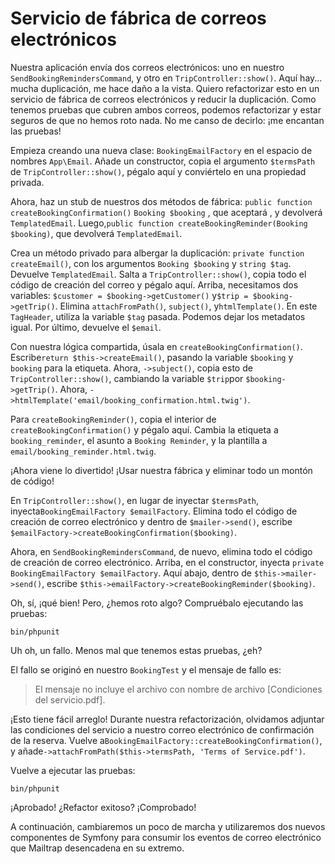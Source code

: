 # Servicio de fábrica de correos electrónicos

Nuestra aplicación envía dos correos electrónicos: uno en nuestro `SendBookingRemindersCommand`, y otro en `TripController::show()`. Aquí hay... mucha duplicación, me hace daño a la vista. Quiero refactorizar esto en un servicio de fábrica de correos electrónicos y reducir la duplicación. Como tenemos pruebas que cubren ambos correos, podemos refactorizar y estar seguros de que no hemos roto nada. No me canso de decirlo: ¡me encantan las pruebas!

Empieza creando una nueva clase: `BookingEmailFactory` en el espacio de nombres `App\Email`. Añade un constructor, copia el argumento `$termsPath` de `TripController::show()`, pégalo aquí y conviértelo en una propiedad privada.

Ahora, haz un stub de nuestros dos métodos de fábrica: `public function createBookingConfirmation()` `Booking $booking` , que aceptará , y devolverá `TemplatedEmail`. Luego,`public function createBookingReminder(Booking $booking)`, que devolverá `TemplatedEmail`.

Crea un método privado para albergar la duplicación: `private function createEmail()`, con los argumentos `Booking $booking` y `string $tag`. Devuelve `TemplatedEmail`. Salta a `TripController::show()`, copia todo el código de creación del correo y pégalo aquí. Arriba, necesitamos dos variables: `$customer = $booking->getCustomer()` y`$trip = $booking->getTrip()`. Elimina `attachFromPath()`, `subject()`, y`htmlTemplate()`. En este `TagHeader`, utiliza la variable `$tag` pasada. Podemos dejar los metadatos igual. Por último, devuelve el `$email`.

Con nuestra lógica compartida, úsala en `createBookingConfirmation()`. Escribe`return $this->createEmail()`, pasando la variable `$booking` y `booking` para la etiqueta. Ahora, `->subject()`, copia esto de `TripController::show()`, cambiando la variable `$trip`por `$booking->getTrip()`. Ahora, `->htmlTemplate('email/booking_confirmation.html.twig')`.

Para `createBookingReminder()`, copia el interior de `createBookingConfirmation()` y pégalo aquí. Cambia la etiqueta a `booking_reminder`, el asunto a `Booking Reminder`, y la plantilla a `email/booking_reminder.html.twig`.

¡Ahora viene lo divertido! ¡Usar nuestra fábrica y eliminar todo un montón de código!

En `TripController::show()`, en lugar de inyectar `$termsPath`, inyecta`BookingEmailFactory $emailFactory`. Elimina todo el código de creación de correo electrónico y dentro de `$mailer->send()`, escribe `$emailFactory->createBookingConfirmation($booking)`.

Ahora, en `SendBookingRemindersCommand`, de nuevo, elimina todo el código de creación de correo electrónico. Arriba, en el constructor, inyecta `private BookingEmailFactory $emailFactory`. Aquí abajo, dentro de `$this->mailer->send()`, escribe `$this->emailFactory->createBookingReminder($booking)`.

Oh, sí, ¡qué bien! Pero, ¿hemos roto algo? Compruébalo ejecutando las pruebas:

```terminal
bin/phpunit
```

Uh oh, un fallo. Menos mal que tenemos estas pruebas, ¿eh?

El fallo se originó en nuestro `BookingTest` y el mensaje de fallo es:

> El mensaje no incluye el archivo con nombre de archivo [Condiciones del servicio.pdf].

¡Esto tiene fácil arreglo! Durante nuestra refactorización, olvidamos adjuntar las condiciones del servicio a nuestro correo electrónico de confirmación de la reserva. Vuelve a`BookingEmailFactory::createBookingConfirmation()`, y añade`->attachFromPath($this->termsPath, 'Terms of Service.pdf')`.

Vuelve a ejecutar las pruebas:

```terminal-silent
bin/phpunit
```

¡Aprobado! ¿Refactor exitoso? ¡Comprobado!

A continuación, cambiaremos un poco de marcha y utilizaremos dos nuevos componentes de Symfony para consumir los eventos de correo electrónico que Mailtrap desencadena en su extremo.
